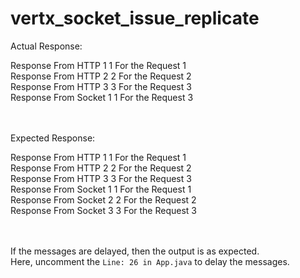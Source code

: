 # vertx_socket_issue_replicate


Actual Response: <br />

Response From HTTP 1 1 For the Request 1<br />
Response From HTTP 2 2 For the Request 2<br />
Response From HTTP 3 3 For the Request 3<br />
Response From Socket 1 1 For the Request 3<br />

<br />
<br />
Expected Response:<br />

Response From HTTP 1 1 For the Request 1<br />
Response From HTTP 2 2 For the Request 2<br />
Response From HTTP 3 3 For the Request 3<br />
Response From Socket 1 1 For the Request 1<br />
Response From Socket 2 2 For the Request 2<br />
Response From Socket 3 3 For the Request 3<br />

<br /><br />
If the messages are delayed, then the output is as expected.<br /> 
Here, uncomment the ```Line: 26 in App.java``` to delay the messages. 


